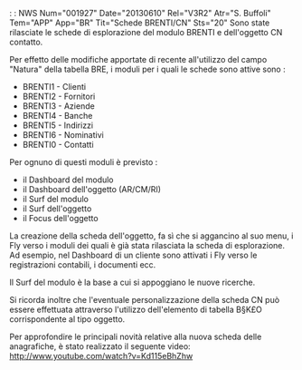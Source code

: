  :  : NWS Num="001927" Date="20130610" Rel="V3R2" Atr="S. Buffoli" Tem="APP" App="BR" Tit="Schede BRENTI/CN" Sts="20"
Sono state rilasciate le schede di esplorazione del modulo BRENTI e dell'oggetto CN contatto.

Per effetto delle modifiche apportate di recente all'utilizzo del campo "Natura" della tabella BRE,
i moduli per i quali le schede sono attive sono : 
* BRENTI1 - Clienti
* BRENTI2 - Fornitori
* BRENTI3 - Aziende
* BRENTI4 - Banche
* BRENTI5 - Indirizzi
* BRENTI6 - Nominativi
* BRENTI0 - Contatti

Per ognuno di questi moduli è previsto : 
- il Dashboard del modulo
- il Dashboard dell'oggetto (AR/CM/RI)
- il Surf del modulo
- il Surf dell'oggetto
- il Focus dell'oggetto

La creazione della scheda dell'oggetto, fa sì che si aggancino al suo menu, i Fly verso i moduli dei
quali è già stata rilasciata la scheda di esplorazione.
Ad esempio, nel Dashboard di un cliente sono attivati i Fly verso le registrazioni contabili, i documenti ecc.

Il Surf del modulo è la base a cui si appoggiano le nuove ricerche.

Si ricorda inoltre che l'eventuale personalizzazione della scheda CN può essere effettuata attraverso l'utilizzo dell'elemento di tabella B§K£O corrispondente al tipo oggetto.

Per approfondire le principali novità relative alla nuova scheda delle anagrafiche, è stato realizzato il seguente video:   http://www.youtube.com/watch?v=Kd115eBhZhw 